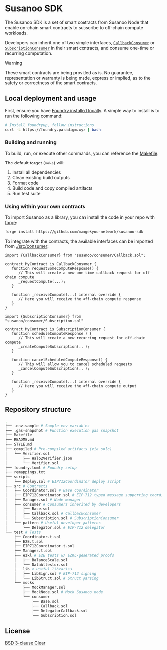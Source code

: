 # Susanoo SDK

The Susanoo SDK is a set of smart contracts from Susanoo Node that enable on-chain smart contracts to subscribe to off-chain compute workloads.

Developers can inherit one of two simple interfaces, [`CallbackConsumer`](./src/consumer/Callback.sol) or [`SubscriptionConsumer`](./src/consumer/Subscription.sol) in their smart contracts, and consume one-time or recurring computation.


> [!WARNING]
> These smart contracts are being provided as is. No guarantee, representation or warranty is being made, express or implied, as to the safety or correctness of the smart contracts.

## Local deployment and usage

First, ensure you have [Foundry installed locally](https://book.getfoundry.sh/getting-started/installation). A simple way to install is to run the following command:

```bash
# Install foundryup, follow instructions
curl -L https://foundry.paradigm.xyz | bash
```

### Building and running

To build, run, or execute other commands, you can reference the [Makefile](./Makefile).

The default target (`make`) will:

1. Install all dependencies
2. Clean existing build outputs
3. Format code
4. Build code and copy compiled artifacts
5. Run test suite

### Using within your own contracts

To import Susanoo as a library, you can install the code in your repo with [forge](https://book.getfoundry.sh/forge/):

```bash
forge install https://github.com/mangekyou-network/susanoo-sdk
```

To integrate with the contracts, the available interfaces can be imported from [./src/consumer](./src/consumer/):

```solidity
import {CallbackConsumer} from "susanoo/consumer/Callback.sol";

contract MyContract is CallbackConsumer {
   function requestSomeComputeResponse() {
      // This will create a new one-time callback request for off-chain compute
      _requestCompute(...);
   }

   function _receiveCompute(...) internal override {
      // Here you will receive the off-chain compute response
   }
}
```

```solidity
import {SubscriptionConsumer} from "susanoo/consumer/Subscription.sol";

contract MyContract is SubscriptionConsumer {
   function scheduleComputeResponse() {
      // This will create a new recurring request for off-chain compute
      _createComputeSubscription(...);
   }

   function cancelScheduledComputeResponse() {
      // This will allow you to cancel scheduled requests
      _cancelComputeSubscription(...);
   }

   function _receiveCompute(...) internal override {
      // Here you will receive the off-chain compute output
   }
}
```

## Repository structure

```bash
.
├── .env.sample # Sample env variables
├── .gas-snapshot # Function execution gas snapshot
├── Makefile
├── README.md
├── STYLE.md
├── compiled # Pre-compiled artifacts (via solc)
│   └── Verifier.sol
│       ├── Halo2Verifier.json
│       └── Verifier.sol
├── foundry.toml # Foundry setup
├── remappings.txt
├── scripts
│   └── Deploy.sol # EIP712Coordinator deploy script
├── src # Contracts
│   ├── Coordinator.sol # Base coordinator
│   ├── EIP712Coordinator.sol # EIP-712 typed message supporting coordinator
│   ├── Manager.sol # Node manager
│   ├── consumer # Consumers inherited by developers
│   │   ├── Base.sol
│   │   ├── Callback.sol # CallbackConsumer
│   │   └── Subscription.sol # SubscriptionConsumer
│   └── pattern # Useful developer patterns
│       └── Delegator.sol # EIP-712 delegator
└── test # Tests
    ├── Coordinator.t.sol
    ├── E2E.t.sol
    ├── EIP712Coordinator.t.sol
    ├── Manager.t.sol
    ├── ezkl # E2E tests w/ EZKL-generated proofs
    │   ├── BalanceScale.sol
    │   └── DataAttestor.sol
    ├── lib # Useful libraries
    │   ├── LibSign.sol # EIP-712 signing
    │   └── LibStruct.sol # Struct parsing
    └── mocks
        ├── MockManager.sol
        ├── MockNode.sol # Mock Susanoo node
        └── consumer
            ├── Base.sol
            ├── Callback.sol
            ├── DelegatorCallback.sol
            └── Subscription.sol
```

## License

[BSD 3-clause Clear](./LICENSE)
